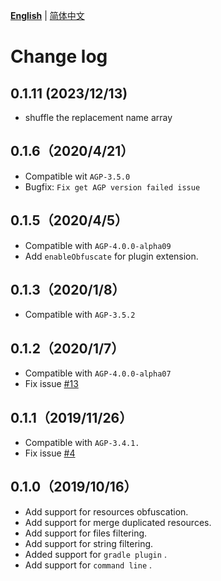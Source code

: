 **[English](CHANGELOG.md)** | [简体中文](../zh-cn/CHANGELOG.md)

# Change log

## 0.1.11 (2023/12/13)
- shuffle the replacement name array

## 0.1.6（2020/4/21）
- Compatible wit `AGP-3.5.0`
- Bugfix: `Fix get AGP version failed issue`

## 0.1.5（2020/4/5）
- Compatible with `AGP-4.0.0-alpha09`
- Add `enableObfuscate` for plugin extension.

## 0.1.3（2020/1/8）
- Compatible with `AGP-3.5.2`

## 0.1.2（2020/1/7）
- Compatible with `AGP-4.0.0-alpha07`
-  Fix issue [#13](https://github.com/bytedance/AabResGuard/issues/13)

## 0.1.1（2019/11/26）
- Compatible with `AGP-3.4.1.`
- Fix issue [#4](https://github.com/bytedance/AabResGuard/issues/4)

## 0.1.0（2019/10/16）
- Add support for resources obfuscation.
- Add support for merge duplicated resources.
- Add support for files filtering.
- Add support for string filtering.
- Added support for `gradle plugin` .
- Add support for `command line` .
